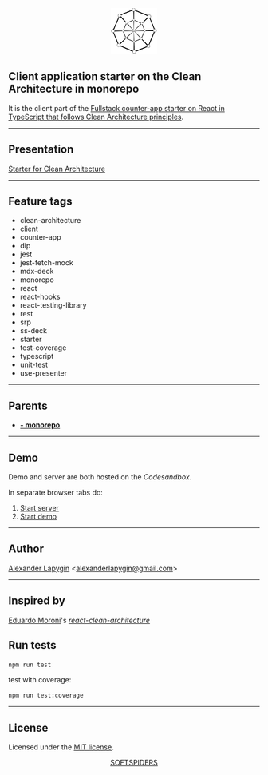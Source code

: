 <div align="center">
    <a href="https://github.com/softspiders/softspiders">
      <img src="./diagrams/sslogo-from-github-20.png"/>
    </a>
</div>

## Client application starter on the Clean Architecture in monorepo

It is the client part of the [Fullstack counter-app starter on React in TypeScript that follows Clean Architecture principles](https://github.com/softspiders/clean-architecture-counter-starters/tree/clean-architecture-counter-react-hooks-fullstack-jest-ts-starter).

---

## Presentation

[Starter for Clean Architecture](https://ca-react-rest-api-starter.vercel.app/)

---

## Feature tags
- clean-architecture
- client
- counter-app
- dip
- jest
- jest-fetch-mock
- mdx-deck
- monorepo
- react
- react-hooks
- react-testing-library
- rest
- srp
- ss-deck
- starter
- test-coverage
- typescript
- unit-test
- use-presenter

---

## Parents

- [**- monorepo**](hhttps://github.com/softspiders/ca-react-rest-api-starter)

---

## Demo
Demo and server are both hosted on the *Codesandbox*.

In separate browser tabs do:
1. [Start server](https://xg4qv.sse.codesandbox.io)
2. [Start demo](https://pzpw2.csb.app/)

---
## Author

[Alexander Lapygin](https://github.com/AlexanderLapygin) <<alexanderlapygin@gmail.com>>

---
## Inspired by

[Eduardo Moroni](https://github.com/eduardomoroni)'s
[*react-clean-architecture*](https://github.com/eduardomoroni/react-clean-architecture)

## Run tests

```sh
npm run test
```

test with coverage:
```sh
npm run test:coverage
```

---

## License

Licensed under the [MIT license](./LICENSE).

<div align="center">
    <a href="https://github.com/softspiders/softspiders">SOFTSPIDERS</a>
</div>
